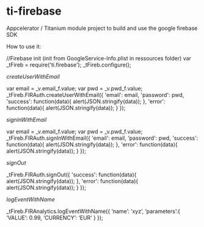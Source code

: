 # ti-firebase
Appcelerator / Titanium module project to build and use the google firebase SDK

How to use it:

//Firebase init (init from GoogleService-Info.plist in ressources folder)
var _tFireb = require('ti.firebase');
_tFireb.configure();

*createUserWithEmail*

var email = _v.email_f.value;
var pwd = _v.pwd_f.value;
_tFireb.FIRAuth.createUserWithEmail({
	'email': email,
	'password': pwd,
	'success': function(data){
		alert(JSON.stringify(data));
	},
	'error': function(data){
		alert(JSON.stringify(data));
	}
});

*signInWithEmail*

var email = _v.email_f.value;
var pwd = _v.pwd_f.value;
_tFireb.FIRAuth.signInWithEmail({
	'email': email,
	'password': pwd,
	'success': function(data){
		alert(JSON.stringify(data));
	},
	'error': function(data){
		alert(JSON.stringify(data));
	}
});

*signOut*

_tFireb.FIRAuth.signOut({
	'success': function(data){	
		alert(JSON.stringify(data));
	},
	'error': function(data){
		alert(JSON.stringify(data));
	}
});

*logEventWithName*

_tFireb.FIRAnalytics.logEventWithName({
	‘name’: ‘xyz’,
	‘parameters’:{
		‘VALUE’: 0.99,
		‘CURRENCY’: ‘EUR’
	}
});